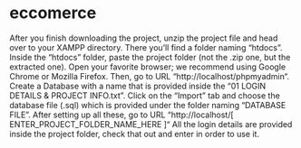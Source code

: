 # eccomerce
After you finish downloading the project, unzip the project file and head over to your XAMPP directory.
There you’ll find a folder naming “htdocs”.
Inside the “htdocs” folder, paste the project folder (not the .zip one, but the extracted one).
Open your favorite browser; we recommend using Google Chrome or Mozilla Firefox.
Then, go to URL “http://localhost/phpmyadmin“.
Create a Database with a name that is provided inside the “01 LOGIN DETAILS & PROJECT INFO.txt”.
Click on the “Import” tab and choose the database file (.sql) which is provided under the folder naming “DATABASE FILE”.
After setting up all these, go to URL “http://localhost/[ ENTER_PROJECT_FOLDER_NAME_HERE ]“
All the login details are provided inside the project folder, check that out and enter in order to use it.
